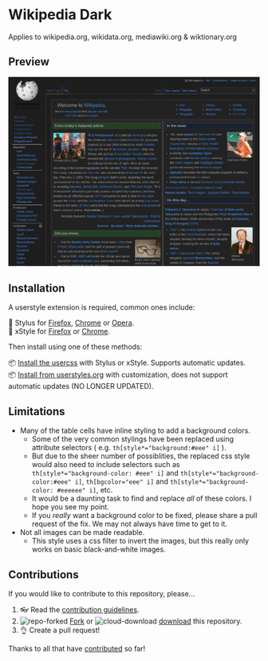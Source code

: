 # Wikipedia Dark

Applies to wikipedia.org, wikidata.org, mediawiki.org &amp; wiktionary.org

## Preview

![Wikipedia Dark preview](images/after.png)

## Installation

A userstyle extension is required, common ones include:

🎨 Stylus for [Firefox](https://addons.mozilla.org/en-US/firefox/addon/styl-us/), [Chrome](https://chrome.google.com/webstore/detail/stylus/clngdbkpkpeebahjckkjfobafhncgmne) or [Opera](https://addons.opera.com/en-gb/extensions/details/stylus/).<br>
🎨 xStyle for [Firefox](https://addons.mozilla.org/firefox/addon/xstyle/) or [Chrome](https://chrome.google.com/webstore/detail/xstyle/hncgkmhphmncjohllpoleelnibpmccpj).

Then install using one of these methods:

📦 [Install the usercss](https://github.com/StylishThemes/Wikipedia-Dark/raw/master/wikipedia-dark.user.css) with Stylus or xStyle. Supports automatic updates.<br>
📦 [Install from userstyles.org](https://userstyles.org/styles/105844) with customization, does not support automatic updates (NO LONGER UPDATED).<br>

## Limitations

* Many of the table cells have inline styling to add a background colors.
  * Some of the very common stylings have been replaced using attribute selectors ( e.g. `th[style*="background:#eee" i]` ).
  * But due to the sheer number of possiblities, the replaced css style would also need to include selectors such as `th[style*="background-color: #eee" i]` and `th[style*="background-color:#eee" i]`, `th[bgcolor="eee" i]` and `th[style*="background-color: #eeeeee" i]`, etc.
  * It would be a daunting task to find and replace *all* of these colors. I hope you see my point.
  * If you *really* want a background color to be fixed, please share a pull request of the fix. We may not always have time to get to it.
* Not all images can be made readable.
  * This style uses a css filter to invert the images, but this really only works on basic black-and-white images.

## Contributions

If you would like to contribute to this repository, please...

1. 👓 Read the [contribution guidelines](./CONTRIBUTING.md).
1. ![repo-forked](https://user-images.githubusercontent.com/136959/42383736-c4cb0db8-80fd-11e8-91ca-12bae108bccc.png) [Fork](https://github.com/StylishThemes/Wikipedia-Dark/fork) or ![cloud-download](https://user-images.githubusercontent.com/136959/42401932-9ee9cae0-813d-11e8-8691-16e29a85d3b9.png) [download](https://github.com/StylishThemes/Wikipedia-Dark/archive/master.zip) this repository.
1. 👌 Create a pull request!

Thanks to all that have [contributed](./AUTHORS) so far!
